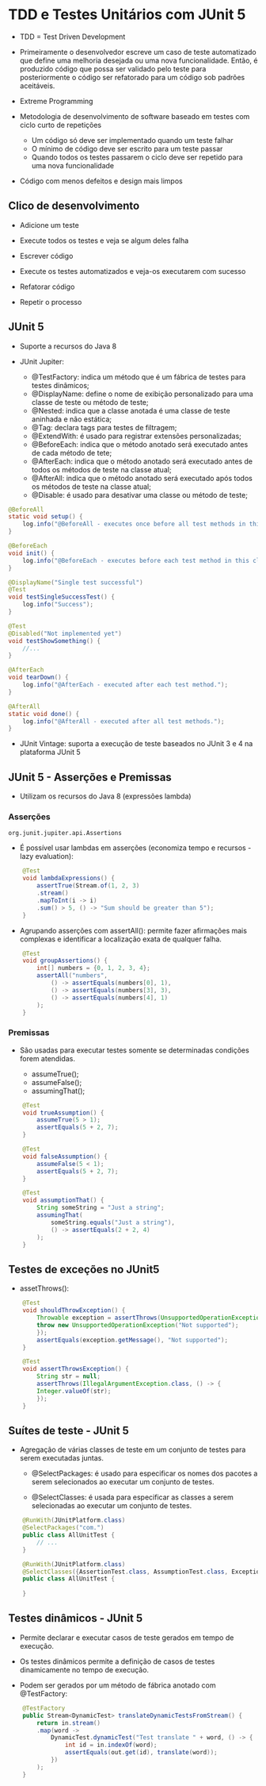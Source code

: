 # TDD e Testes Unitários com JUnit 5

 - TDD = Test Driven Development

 - Primeiramente o desenvolvedor escreve um caso de teste automatizado que define uma melhoria desejada ou uma
 nova funcionalidade. Então, é produzido código que possa ser validado pelo teste para posteriormente o código
 ser refatorado para um código sob padrões aceitáveis.

 - Extreme Programming

 - Metodologia de desenvolvimento de software baseado em testes com ciclo curto de repetições

    - Um código só deve ser implementado quando um teste falhar
    - O mínimo de código deve ser escrito para um teste passar
    - Quando todos os testes passarem o ciclo deve ser repetido para uma nova funcionalidade

 - Código com menos defeitos e design mais limpos

## Clico de desenvolvimento

 - Adicione um teste

 - Execute todos os testes e veja se algum deles falha

 - Escrever código

 - Execute os testes automatizados e veja-os executarem com sucesso

 - Refatorar código

 - Repetir o processo

## JUnit 5

 - Suporte a recursos do Java 8
 
 - JUnit Jupiter:

    - @TestFactory: indica um método que é um fábrica de testes para testes dinâmicos;
    - @DisplayName: define o nome de exibição personalizado para uma classe de teste ou método de teste;
    - @Nested: indica que a classe anotada é uma classe de teste aninhada e não estática;
    - @Tag: declara tags para testes de filtragem;
    - @ExtendWith: é usado para registrar extensões personalizadas;
    - @BeforeEach: indica que o método anotado será executado antes de cada método de tete;
    - @AfterEach: indica que o método anotado será executado antes de todos os métodos de teste na classe atual;
    - @AfterAll: indica que o método anotado será executado após todos os métodos de teste na classe atual;
    - @Disable: é usado para desativar uma classe ou método de teste;

```Java
@BeforeAll
static void setup() {
    log.info("@BeforeAll - executes once before all test methods in this class");
}

@BeforeEach
void init() {
    log.info("@BeforeEach - executes before each test method in this class");
}

@DisplayName("Single test successful")
@Test
void testSingleSuccessTest() {
    log.info("Success");
}

@Test
@Disabled("Not implemented yet")
void testShowSomething() {
    //...
}

@AfterEach
void tearDown() {
    log.info("@AfterEach - executed after each test method.");
}

@AfterAll
static void done() {
    log.info("@AfterAll - executed after all test methods.");
}
```

 - JUnit Vintage: suporta a execução de teste baseados no JUnit 3 e 4 na plataforma JUnit 5

## JUnit 5 - Asserções e Premissas

 - Utilizam os recursos do Java 8 (expressões lambda)

### Asserções

    org.junit.jupiter.api.Assertions

 - É possível usar lambdas em asserções (economiza tempo e recursos - lazy evaluation):

```Java
    @Test
    void lambdaExpressions() {
        assertTrue(Stream.of(1, 2, 3)
        .stream()
        .mapToInt(i -> i)
        .sum() > 5, () -> "Sum should be greater than 5");
    }
```

 - Agrupando asserções com assertAll(): permite fazer afirmações mais complexas e identificar a localização exata
 de qualquer falha.

```Java
    @Test
    void groupAssertions() {
        int[] numbers = {0, 1, 2, 3, 4};
        assertAll("numbers",
            () -> assertEquals(numbers[0], 1),
            () -> assertEquals(numbers[3], 3),
            () -> assertEquals(numbers[4], 1)
        );
    }
```

### Premissas

 - São usadas para executar testes somente se determinadas condições forem atendidas.

    - assumeTrue();
    - assumeFalse();
    - assumingThat();

```Java
    @Test
    void trueAssumption() {
        assumeTrue(5 > 1);
        assertEquals(5 + 2, 7);
    }

    @Test
    void falseAssumption() {
        assumeFalse(5 < 1);
        assertEquals(5 + 2, 7);
    }

    @Test
    void assumptionThat() {
        String someString = "Just a string";
        assumingThat(
            someString.equals("Just a string"),
            () -> assertEquals(2 + 2, 4)
        );
    }
```

## Testes de exceções no JUnit5

 - assetThrows():

```Java
    @Test
    void shouldThrowException() {
        Throwable exception = assertThrows(UnsupportedOperationException.class, () -> {
        throw new UnsupportedOperationException("Not supported");
        });
        assertEquals(exception.getMessage(), "Not supported");
    }

    @Test
    void assertThrowsException() {
        String str = null;
        assertThrows(IllegalArgumentException.class, () -> {
        Integer.valueOf(str);
        });
    }
```

## Suítes de teste - JUnit 5

 - Agregação de várias classes de teste em um conjunto de testes para serem executadas juntas.

    - @SelectPackages: é usado para especificar os nomes dos pacotes a serem selecionados ao executar um conjunto
    de testes.

    - @SelectClasses: é usada para especificar as classes a serem selecionadas ao executar um conjunto de testes.

```Java
    @RunWith(JUnitPlatform.class)
    @SelectPackages("com.")
    public class AllUnitTest {
        // ...
    }

    @RunWith(JUnitPlatform.class)
    @SelectClasses({AssertionTest.class, AssumptionTest.class, ExceptionTest.class})
    public class AllUnitTest {
        
    }
```

## Testes dinâmicos - JUnit 5

 - Permite declarar e executar casos de teste gerados em tempo de execução.

 - Os testes dinâmicos permite a definição de casos de testes dinamicamente no tempo de execução.

 - Podem ser gerados por um método de fábrica anotado com @TestFactory:

```Java
    @TestFactory
    public Stream<DynamicTest> translateDynamicTestsFromStream() {
        return in.stream()
        .map(word ->
            DynamicTest.dynamicTest("Test translate " + word, () -> {
                int id = in.indexOf(word);
                assertEquals(out.get(id), translate(word));
            })
        );
    }
```
